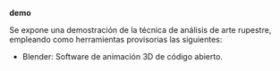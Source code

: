 
**demo**

Se expone una demostración de la técnica de análisis de arte rupestre, empleando como herramientas provisorias las siguientes:

- Blender: Software de animación 3D de código abierto.
